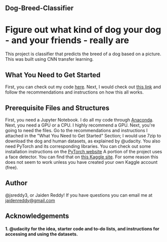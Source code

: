 ## Dog-Breed-Classifier
# Figure out what kind of dog your dog - and your friends - really are

This project is classifier that predicts the breed of a dog based on a picture. This was built using CNN transfer learning.

## What You Need to Get Started
First, you can check out my code [here](https://github.com/jsreddy3/Dog-Breed-Classifier/blob/master/dog_app_prediction.ipynb).
Next, I would check out [this link](https://github.com/udacity/deep-learning-v2-pytorch/tree/master/project-dog-classification) and follow the recommendations and instructions on how this all works.

## Prerequisite Files and Structures
First, you need a Jupyter Notebook. I do all my code through [Anaconda](https://www.anaconda.com).
Next, you need a GPU or a CPU. I highly recommend a GPU.
Next, you're going to need the files. Go to the recommendations and instructions I attached in the "What You Need to Get Started" Section; I would use 7zip to download the dog and human datasets, as explained by @udacity.
You also need PyTorch and its corresponding libraries. You can check out some installation instructions on the [PyTorch website](https://pytorch.org/get-started/previous-versions/)
A portion of the project uses a face detector. You can find that on [this Kaggle site](https://pytorch.org/get-started/previous-versions/). For some reason this does not seem to work unless you have created your own Kaggle account (free).

## Author
@jsreddy3, or Jaiden Reddy! If you have questions you can email me at jaidenreddy@gmail.com

## Acknowledgements
#### 1. @udacity for the idea, starter code and to-do lists, and instructions for accessing and using the datasets.
